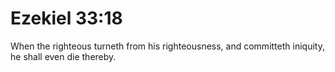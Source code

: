 # Ezekiel 33:18

When the righteous turneth from his righteousness, and committeth iniquity, he shall even die thereby.